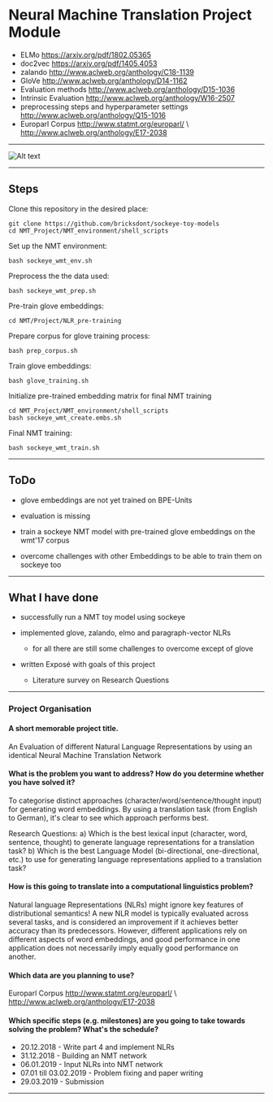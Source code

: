 # Neural Machine Translation Project Module

* ELMo https://arxiv.org/pdf/1802.05365
* doc2vec https://arxiv.org/pdf/1405.4053
* zalando http://www.aclweb.org/anthology/C18-1139
* GloVe http://www.aclweb.org/anthology/D14-1162
* Evaluation methods http://www.aclweb.org/anthology/D15-1036
* Intrinsic Evaluation http://www.aclweb.org/anthology/W16-2507
* preprocessing steps and hyperparameter settings http://www.aclweb.org/anthology/Q15-1016
* Europarl Corpus http://www.statmt.org/europarl/ \\ http://www.aclweb.org/anthology/E17-2038

----------------------------------------------------------------------------------------------

![Alt text](../master/NLR_pre-training//nlr_analysis.png?raw=true "NLRs to analyse")

----------------------------------------------------------------------------------------------
## Steps

Clone this repository in the desired place:

    git clone https://github.com/bricksdont/sockeye-toy-models
    cd NMT_Project/NMT_environment/shell_scripts

Set up the NMT environment:

    bash sockeye_wmt_env.sh

Preprocess the the data used:

    bash sockeye_wmt_prep.sh

Pre-train glove embeddings:

    cd NMT/Project/NLR_pre-training

Prepare corpus for glove training process:

    bash prep_corpus.sh

Train glove embeddings:

    bash glove_training.sh

Initialize pre-trained embedding matrix for final NMT training

    cd NMT_Project/NMT_environment/shell_scripts
    bash sockeye_wmt_create.embs.sh
    
Final NMT training:

    bash sockeye_wmt_train.sh

----------------------------------------------------------------------------------------------

## ToDo
* glove embeddings are not yet trained on BPE-Units

* evaluation is missing

* train a sockeye NMT model with pre-trained glove embeddings on the wmt'17 corpus

* overcome challenges with other Embeddings to be able to train them on sockeye too

----------------------------------------------------------------------------------------
## What I have done
* successfully run a NMT toy model using sockeye

* implemented glove, zalando, elmo and paragraph-vector NLRs
	* for all there are still some challenges to overcome except of glove
	
* written Exposé with goals of this project
    * Literature survey on Research Questions

---------------------------------------------------------------------------------------------------

### Project Organisation

#### A short memorable project title.
An Evaluation of different Natural Language Representations by using an identical Neural Machine Translation Network

#### What is the problem you want to address? How do you determine whether you have solved it?
To categorise distinct approaches (character/word/sentence/thought input) for generating word embeddings.
By using a translation task (from English to German), it's clear to see which approach performs best.

Research Questions:
a) Which is the best lexical input (character, word, sentence, thought) to generate language representations for a translation task?
b) Which is the best Language Model (bi-directional, one-directional, etc.) to use for generating language representations applied to a translation task?

#### How is this going to translate into a computational linguistics problem?
Natural language Representations (NLRs) might ignore key features of distributional semantics! A new NLR model is typically evaluated across several tasks, and is considered an improvement if it achieves better accuracy than its predecessors. However, different applications rely on different aspects of word embeddings, and good performance in one application does not necessarily imply equally good performance on another.

#### Which data are you planning to use?
Europarl Corpus http://www.statmt.org/europarl/ \\ http://www.aclweb.org/anthology/E17-2038

#### Which specific steps (e.g. milestones) are you going to take towards solving the problem? What's the schedule?
* 20.12.2018 - Write part 4 and implement NLRs 
* 31.12.2018 - Building an NMT network
* 06.01.2019 - Input NLRs into NMT network
* 07.01 till 03.02.2019 - Problem fixing and paper writing 
* 29.03.2019 - Submission

------------------------------------------------------------------------------------------
